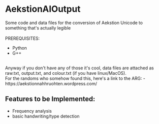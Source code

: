  # AekstionAIOutput
Some code and data files for the conversion of Aekstion Unicode to something that's actually legible<br>
<br>
PREREQUISITES:<br>
- Python<br>
- G++<br>
<br>
Anyway if you don't have any of those it's cool, data files are attached as raw.txt, output.txt, and colour.txt (if you have linux/MacOS).
<br>
For the randoms who somehow found this, here's a link to the ARG:
- https://aekstionnahhruohten.wordpress.com/<br>

 ## Features to be Implemented:
  - Frequency analysis<br>
  - basic handwriting/type detection<br>
